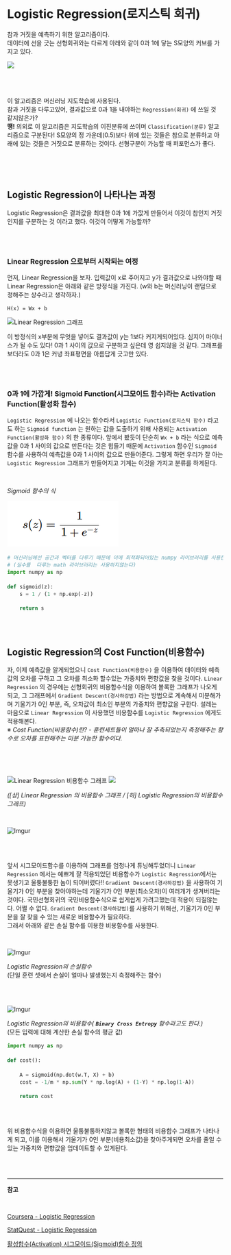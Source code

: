 # **Logistic Regression(로지스틱 회귀)**

참과 거짓을 예측하기 위한 알고리즘이다. <br>
데이터에 선을 긋는 선형회귀와는 다르게 아래와 같이 0과 1에 닿는 S모양의 커브를 가지고 있다.

![](https://upload.wikimedia.org/wikipedia/commons/6/6d/Exam_pass_logistic_curve.jpeg)

<br><br>

이 알고리즘은 머신러닝 지도학습에 사용된다. <br> 참과 거짓을 다루고있어, 결과값으로 0과 1을 내야하는 `Regression(회귀)` 에 쓰일 것 같지않은가? <br> **땡!** 의외로 이 알고리즘은 지도학습의 이진분류에 쓰이며 `Classification(분류)` 알고리즘으로 구분된다!
S모양의 정 가운데(0.5)보다 위에 있는 것들은 참으로 분류하고 아래에 있는 것들은 거짓으로 분류하는 것이다. 선형구분이 가능할 때 퍼포먼스가 좋다.


<br><br><br>

## **Logistic Regression이 나타나는 과정**

Logistic Regression은 결과값을 최대한 0과 1에 가깞게 만들어서 이것이 참인지 거짓인지를 구분하는 것 이라고 했다. 이것이 어떻게 가능할까?

<br><br>

### **Linear Regression 으로부터 시작되는 여정**
먼저, Linear Regression을 보자. 입력값이 x로 주어지고 y가 결과값으로 나와야할 때 Linear Regression은 아래와 같은 방정식을 가진다. (w와 b는 머신러닝이 랜덤으로 정해주는 상수라고 생각하자.)
```
H(x) = Wx + b
```

![Linear Regression 그래프](https://upload.wikimedia.org/wikipedia/commons/b/be/Normdist_regression.png)

이 방정식의 x부분에 무엇을 넣어도 결과값이 y는 1보다 커지게되어있다. 심지어 마이너스가 될 수도 있다! 0과 1 사이의 값으로 구분하고 싶은데 영 쉽지않을 것 같다. 그래프를 보더라도 0과 1은 커녕 좌표평면을 아름답게 긋고만 있다.

<br><br>

### **0과 1에 가깝게! Sigmoid Function(시그모이드 함수)라는 Activation Function(활성화 함수)**

`Logistic Regression` 에 나오는 함수라서 `Logistic Function(로지스틱 함수)` 라고도 하는 `Sigmoid function` 는 원하는 값을 도출하기 위해 사용되는 `Activation Function(활성화 함수)` 의 한 종류이다.
앞에서 봤듯이 단순히 `Wx + b` 라는 식으로 예측값을 0과 1 사이의 값으로 만든다는 것은 힘들기 때문에 `Activation` 함수인 `Sigmoid` 함수를 사용하여 예측값을 0과 1 사이의 값으로 만들어준다. 그렇게 하면 우리가 잘 아는 `Logistic Regression` 그래프가 만들어지고 기계는 이것을 가지고 분류를 하게된다.

<br>

*Sigmoid 함수의 식*

![Sigmoid](https://github.com/matamatamong/img/blob/main/Funtions/SgimoidFunction.PNG?raw=true)

```python
# 머신러닝에선 공간과 벡터를 다루기 때문에 이에 최적화되어있는 numpy 라이브러리를 사용한다.
# (실수를  다루는 math 라이브러리는 사용하지않는다)
import numpy as np

def sigmoid(z):
    s = 1 / (1 + np.exp(-z))

    return s
```

<br><br>


## **Logistic Regression의 Cost Function(비용함수)**
자, 이제 예측값을 알게되었으니 `Cost Function(비용함수)` 을 이용하여 데이터와 예측값의 오차를 구하고 그 오차를 최소화 할수있는 가중치와 편향값을 찾을 것이다.
`Linear Regression` 의 경우에는 선형회귀의 비용함수식을 이용하여 볼록한 그래프가 나오게 되고, 그 그래프에서 `Gradient Descent(경사하강법)` 라는 방법으로 계속해서 미분해가며 기울기가 0인 부분, 즉, 오차값이 최소인 부분의 가중치와 편향값을 구한다.
설레는 마음으로  `Linear Regression` 이 사용했던 비용함수를 `Logistic Regression` 에게도 적용해본다.  <br>
※ *Cost Function(비용함수)란? - 훈련세트들이 얼마나 잘 추측되었는지 측정해주는 함수로 오차를 표현해주는 미분 가능한 함수이다.*

<br><br><br>

![Linear Regression 비용함수 그래프](https://machinelearningmedium.com/assets/2017-08-11-cost-function-of-linear-regression/fig-3-cost-function.png?raw=true) ![](https://www.baeldung.com/wp-content/uploads/sites/4/2021/01/log-reg-sse_cost.png)

*([상] Linear Regression 의 비용함수 그래프 / [하] Logistic Regression의 비용함수 그래프)*

<br>

![Imgur](https://i.imgur.com/xUmIElN.jpg)

<br><br>


앞서 시그모이드함수를 이용하여 그래프를 엄청나게 튜닝해두었더니 `Linear Regression` 에서는 예쁘게 잘 적용되었던 비용함수가 `Logistic Regression`에서는 못생기고 울퉁불퉁한 놈이 되어버렸다!! `Gradient Descent(경사하강법)` 을 사용하여 기울기가 0인 부분을 찾아야하는데 기울기가 0인 부분(최소오차)이 여러개가 생겨버리는 것이다. 국민선형회귀의 국민비용함수식으로 쉽게쉽게 가려고했는데 적용이 되질않는다. 어쩔 수 없다. `Gradient Descent(경사하강법)`를 사용하기 위해선, 기울기가 0인 부분을 잘 찾을 수 있는 새로운 비용함수가 필요하다. <br>
그래서 아래와 같은 손실 함수를 이용한 비용함수를 사용한다.

<br>

![Imgur](https://i.imgur.com/rc0IHfK.png)

*Logistic Regression의 손실함수* <br>
(단일 훈련 셋에서 손실이 얼마나 발생했는지 측정해주는 함수)

<br><br>

![Imgur](https://i.imgur.com/LM5rcDN.png)

*Logistic Regression의 비용함수( **`Binary Cross Entropy`** 함수라고도 한다.)* <br>
(모든 입력에 대해 계산한 손실 함수의 평균 값)

```python
import numpy as np

def cost():
    
    A = sigmoid(np.dot(w.T, X) + b)
    cost = -1/m * np.sum(Y * np.log(A) + (1-Y) * np.log(1-A))
    
    return cost
```

<br><br>

위 비용함수식을 이용하면 울퉁불퉁하지않고 볼록한 형태의 비용함수 그래프가 나타나게 되고, 이를 이용해서 기울기가 0인 부분(비용최소값)을 찾아주게되면 오차를 줄일 수 있는 가중치와 편향값을 업데이트할 수 있게된다.

<br><br>


* * * 
**참고**

<br>

[Coursera - Logistic Regression](https://www.coursera.org/learn/neural-networks-deep-learning/lecture/LoKih/logistic-regression)

[StatQuest - Logistic Regression](https://youtu.be/yIYKR4sgzI8)

[활성함수(Activation) 시그모이드(Sigmoid)함수 정의](https://icim.nims.re.kr/post/easyMath/64)
